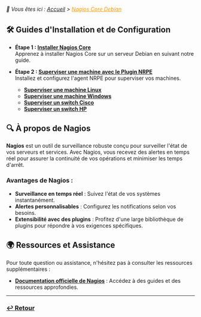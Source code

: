 <link rel="stylesheet" type="text/css" href="../../assets/css/principal-theme.css">

###### 📂 Vous êtes ici : [Accueil](../../index.md) > <a href="." style="color: #ff9900; text-decoration: underline;">Nagios Core Debian</a>

## 🛠️ Guides d'Installation et de Configuration

- **Étape 1 : [Installer Nagios Core](installation-nagioscore.md)**  
Apprenez à installer Nagios Core sur un serveur Debian en suivant notre guide.  

-  **Étape 2 : [Superviser une machine avec le Plugin NRPE](supervision-nrpe)**  
Installez et configurez l'agent NRPE pour superviser vos machines.
    - **[Superviser une machine Linux](/linux/nagioscore-debian/supervision/machine-debian.md)**
    - **[Superviser une machine Windows](/linux/nagioscore-debian/supervision/machine-windows.md)**
    - **[Superviser un switch Cisco](/linux/nagioscore-debian/supervision/switch-cisco.md)**
    - **[Superviser un switch HP](/linux/nagioscore-debian/supervision/switch-hp.md)**


## 🔍 À propos de Nagios

**Nagios** est un outil de surveillance robuste conçu pour surveiller l'état de vos serveurs et services. Avec Nagios, vous recevez des alertes en temps réel pour assurer la continuité de vos opérations et minimiser les temps d'arrêt.

### Avantages de Nagios :
- **Surveillance en temps réel** : Suivez l'état de vos systèmes instantanément.
- **Alertes personnalisables** : Configurez les notifications selon vos besoins.
- **Extensibilité avec des plugins** : Profitez d'une large bibliothèque de plugins pour répondre à vos exigences spécifiques.

## 🌍 Ressources et Assistance

Pour toute question ou assistance, n'hésitez pas à consulter les ressources supplémentaires :

- **[Documentation officielle de Nagios](https://www.nagios.org/documentation/)** : Accédez à des guides et des ressources approfondies.


---

### **[↩️ Retour](../../index.md)**